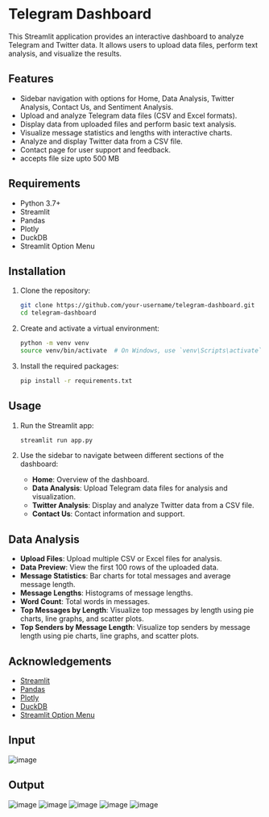 # Telegram Dashboard

This Streamlit application provides an interactive dashboard to analyze Telegram and Twitter data. It allows users to upload data files, perform text analysis, and visualize the results.

## Features

- Sidebar navigation with options for Home, Data Analysis, Twitter Analysis, Contact Us, and Sentiment Analysis.
- Upload and analyze Telegram data files (CSV and Excel formats).
- Display data from uploaded files and perform basic text analysis.
- Visualize message statistics and lengths with interactive charts.
- Analyze and display Twitter data from a CSV file.
- Contact page for user support and feedback.
- accepts file size upto 500 MB

## Requirements

- Python 3.7+
- Streamlit
- Pandas
- Plotly
- DuckDB
- Streamlit Option Menu

## Installation

1. Clone the repository:
    ```bash
    git clone https://github.com/your-username/telegram-dashboard.git
    cd telegram-dashboard
    ```

2. Create and activate a virtual environment:
    ```bash
    python -m venv venv
    source venv/bin/activate  # On Windows, use `venv\Scripts\activate`
    ```

3. Install the required packages:
    ```bash
    pip install -r requirements.txt
    ```

## Usage

1. Run the Streamlit app:
    ```bash
    streamlit run app.py
    ```

2. Use the sidebar to navigate between different sections of the dashboard:
    - **Home**: Overview of the dashboard.
    - **Data Analysis**: Upload Telegram data files for analysis and visualization.
    - **Twitter Analysis**: Display and analyze Twitter data from a CSV file.
    - **Contact Us**: Contact information and support.

## Data Analysis

- **Upload Files**: Upload multiple CSV or Excel files for analysis.
- **Data Preview**: View the first 100 rows of the uploaded data.
- **Message Statistics**: Bar charts for total messages and average message length.
- **Message Lengths**: Histograms of message lengths.
- **Word Count**: Total words in messages.
- **Top Messages by Length**: Visualize top messages by length using pie charts, line graphs, and scatter plots.
- **Top Senders by Message Length**: Visualize top senders by message length using pie charts, line graphs, and scatter plots.


## Acknowledgements

- [Streamlit](https://www.streamlit.io/)
- [Pandas](https://pandas.pydata.org/)
- [Plotly](https://plotly.com/)
- [DuckDB](https://duckdb.org/)
- [Streamlit Option Menu](https://github.com/victoryhb/streamlit-option-menu)

## Input
![image](https://github.com/user-attachments/assets/543c6b73-17cd-4028-a6ff-aa41ed9ed181)

## Output
![image](https://github.com/user-attachments/assets/2b59034e-a638-415b-8a16-fd4562f8dc35)
![image](https://github.com/user-attachments/assets/659e5c56-11fb-46fa-96bf-34f63e7fabc2)
![image](https://github.com/user-attachments/assets/0846f48f-3e98-4ffb-aacb-da0d47a47dbe)
![image](https://github.com/user-attachments/assets/44fe1e58-349f-4c7c-826c-c7ee608420d3)
![image](https://github.com/user-attachments/assets/bd5b0757-88b7-4050-8e2d-beebf6de1e30)

